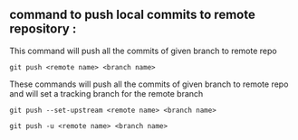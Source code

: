 ## command to push local commits to remote repository :

This command will push all the commits of given branch to remote repo

```
git push <remote name> <branch name>
```

These commands will push all the commits of given branch to remote repo and will set a tracking branch for the remote branch 

```
git push --set-upstream <remote name> <branch name>
```
```
git push -u <remote name> <branch name>
```
